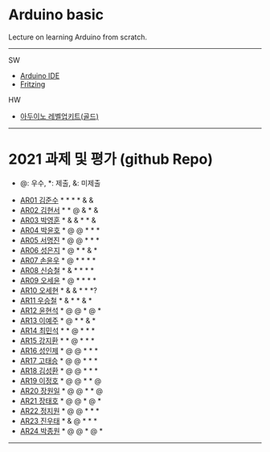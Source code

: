 # Arduino basic
Lecture on learning Arduino from scratch.


---

SW

- [Arduino IDE](https://www.arduino.cc/)
- [Fritzing](http://fritzing.org/download/)

HW

- [아두이노 레벨업키트(골드)](https://www.devicemart.co.kr/goods/view?no=12170416)

---

# 2021 과제 및 평가 (github Repo)
* @: 우수, *: 제출, &: 미제출

- [AR01 김준수](https://github.com/96wnstn/AR01) * * * * & &
- [AR02 김현서](https://github.com/HyunSeo0928/ar02) * * @ & * &
- [AR03 박영훈](https://github.com/hunypark/ar03) * & & * * &
- [AR04 박윤호](https://github.com/yoonho0624/ar04) * @ @ * * *
- [AR05 서명진](https://github.com/smj3343/ar05) * @ @ * * *
- [AR06 성은지](https://github.com/eun-jiii/ar06) * @ * * & *
- [AR07 손윤우](https://github.com/yunuu/AR07) * @ * * * *
- [AR08 신승철](https://github.com/kdkh96/AR08) * & * * * *
- [AR09 오세윤](https://github.com/chilledlife/ar09) * @ * * * *
- [AR10 오세현](https://github.com/Ohsaehyeon/AR10) * & & * * *?
- [AR11 우승철](https://github.com/woo-seung-cheol/ar11) * & * * & *
- [AR12 윤현석](https://github.com/yhs11116/AR12) * @ @ * @ *
- [AR13 이예주](https://github.com/JJangyeJJangju/ar13) * @ * * & *
- [AR14 최민석](https://github.com/cmsinje/AR14) * * @ * * *
- [AR15 강지환](https://github.com/qkqh9635/ar15) * * @ * * *
- [AR16 성인제](https://github.com/nsa32300/ar16) * @ @ * * *
- [AR17 고태승](https://github.com/xotmddlsp2/AR17/) * @ @ * * *
- [AR18 김성환](https://github.com/Seong-Hwan99/AR-18) * @ @ * * *
- [AR19 이정호](https://github.com/LOLMGs/AR19) * @ @ * * @
- [AR20 장원일](https://github.com/jangeleven/AR20) * @ @ * * @
- [AR21 장태호](https://github.com/HINEET/AR21) * @ @ * @ *
- [AR22 정지원](https://github.com/lalalalalra/AR22) * @ @ * * *
- [AR23 진우태](https://github.com/Wjkdj/AR23) * & @ * * *
- [AR24 박종원](https://github.com/monegit/arduino-prj) * @ @ * @ *

---




